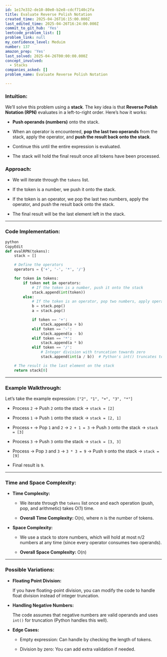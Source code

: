 ```yaml
---
id: 1e17e332-de10-80e0-b2e8-cdcf7140c2fa
title: Evaluate Reverse Polish Notation
created_time: 2025-04-26T16:15:00.000Z
last_edited_time: 2025-04-26T16:24:00.000Z
commit_to_git_hub: 'Yes'
leetcode_problem_list: []
problem_link: null
my_confidence_level: Meduim
number: 137
amazon_prep: 'Yes'
last_solved: 2025-04-26T00:00:00.000Z
concept_involved:
  - Stacks
companies_asked: []
problem_name: Evaluate Reverse Polish Notation

---
```


### **Intuition:**

We’ll solve this problem using a **stack**. The key idea is that **Reverse Polish Notation (RPN)** evaluates in a left-to-right order. Here’s how it works:

*   **Push operands (numbers)** onto the stack.

*   When an operator is encountered, **pop the last two operands** from the stack, apply the operator, and **push the result back onto the stack**.

*   Continue this until the entire expression is evaluated.

*   The stack will hold the final result once all tokens have been processed.

### **Approach:**

*   We will iterate through the `tokens` list.

*   If the token is a number, we push it onto the stack.

*   If the token is an operator, we pop the last two numbers, apply the operator, and push the result back onto the stack.

*   The final result will be the last element left in the stack.

***

### **Code Implementation:**

```python
python
CopyEdit
def evalRPN(tokens):
    stack = []

    # Define the operators
    operators = {'+', '-', '*', '/'}

    for token in tokens:
        if token not in operators:
            # If the token is a number, push it onto the stack
            stack.append(int(token))
        else:
            # If the token is an operator, pop two numbers, apply operator and push result
            b = stack.pop()
            a = stack.pop()

            if token == '+':
                stack.append(a + b)
            elif token == '-':
                stack.append(a - b)
            elif token == '*':
                stack.append(a * b)
            elif token == '/':
                # Integer division with truncation towards zero
                stack.append(int(a / b))  # Python's int() truncates towards zero

    # The result is the last element on the stack
    return stack[0]


```

***

### **Example Walkthrough:**

Let’s take the example expression: `["2", "1", "+", "3", "*"]`

*   Process `2` → Push `2` onto the stack → `stack = [2]`

*   Process `1` → Push `1` onto the stack → `stack = [2, 1]`

*   Process `+` → Pop `1` and `2` → `2 + 1 = 3` → Push `3` onto the stack → `stack = [3]`

*   Process `3` → Push `3` onto the stack → `stack = [3, 3]`

*   Process  → Pop `3` and `3` → `3 * 3 = 9` → Push `9` onto the stack → `stack = [9]`

*   Final result is `9`.

***

### **Time and Space Complexity:**

*   **Time Complexity:**

    *   We iterate through the `tokens` list once and each operation (push, pop, and arithmetic) takes O(1) time.

    *   **Overall Time Complexity:** O(n), where n is the number of tokens.

*   **Space Complexity:**

    *   We use a stack to store numbers, which will hold at most n/2 numbers at any time (since every operator consumes two operands).

    *   **Overall Space Complexity:** O(n)

***

### **Possible Variations:**

*   **Floating Point Division:**

    If you have floating-point division, you can modify the code to handle float division instead of integer truncation.

*   **Handling Negative Numbers:**

    The code assumes that negative numbers are valid operands and uses `int()` for truncation (Python handles this well).

*   **Edge Cases:**

    *   Empty expression: Can handle by checking the length of tokens.

    *   Division by zero: You can add extra validation if needed.
